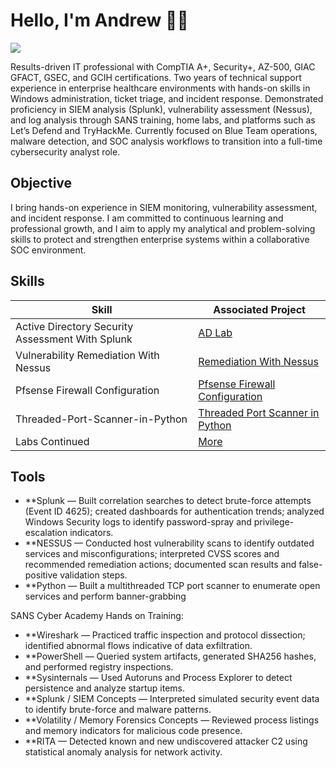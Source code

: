# Hello, I'm Andrew 👋🏾
<a href="https://linkedin.com/in/andrewjharris8/"><img src="https://img.shields.io/badge/-LinkedIn-0072b1?&style=for-the-badge&logo=linkedin&logoColor=white" /></a>


Results-driven IT professional with CompTIA A+, Security+, AZ-500, GIAC GFACT, GSEC, and GCIH certifications. Two years of technical support experience in enterprise healthcare environments with hands-on skills in Windows administration, ticket triage, and incident response. Demonstrated proficiency in SIEM analysis (Splunk), vulnerability assessment (Nessus), and log analysis through SANS training, home labs, and platforms such as Let’s Defend and TryHackMe. Currently focused on Blue Team operations, malware detection, and SOC analysis workflows to transition into a full-time cybersecurity analyst role.

## Objective


I bring hands-on experience in SIEM monitoring, vulnerability assessment, and incident response. I am committed to continuous learning and professional growth, and I aim to apply my analytical and problem-solving skills to protect and strengthen enterprise systems within a collaborative SOC environment.




## Skills


| Skill                                         | Associated Project         |
|-----------------------------------------------|----------------------------|
| Active Directory Security Assessment With Splunk          | <a href="https://github.com/andrewjharrisportfolio/-Active-Directory-Security-Assessment-with-Splunk-Integration/tree/main"> AD Lab</a>|
| Vulnerability Remediation With Nessus | <a href="https://github.com/andrewjharrisportfolio/Vulnerability-Remediation-With-Nessus/tree/main">Remediation With Nessus</a>|
| Pfsense Firewall Configuration | <a href="https://github.com/andrewjharrisportfolio/pfSense-Firewall-VM-Lab">Pfsense Firewall Configuration</a>|
| Threaded-Port-Scanner-in-Python | <a href="https://github.com/andrewjharrisportfolio/Threaded-Port-Scanner-in-Python">Threaded Port Scanner in Python</a>|
| Labs Continued | <a href="https://github.com/andrewjharrisportfolio/Labs-Continued.git">More</a>|


## Tools
- **Splunk — Built correlation searches to detect brute-force attempts (Event ID 4625); created dashboards for authentication trends; analyzed Windows Security logs to identify password-spray and privilege-escalation indicators.
- **NESSUS — Conducted host vulnerability scans to identify outdated services and misconfigurations; interpreted CVSS scores and recommended remediation actions; documented scan results and false-positive validation steps.
- **Python — Built a multithreaded TCP port scanner to enumerate open services and perform banner-grabbing

SANS Cyber Academy Hands on Training:

- **Wireshark — Practiced traffic inspection and protocol dissection; identified abnormal flows indicative of data exfiltration.  
- **PowerShell — Queried system artifacts, generated SHA256 hashes, and performed registry inspections.  
- **Sysinternals  — Used Autoruns and Process Explorer to detect persistence and analyze startup items.  
- **Splunk / SIEM Concepts — Interpreted simulated security event data to identify brute-force and malware patterns.  
- **Volatility / Memory Forensics Concepts — Reviewed process listings and memory indicators for malicious code presence.  
- **RITA — Detected known and new undiscovered attacker C2 using statistical anomaly analysis for network activity.
  
